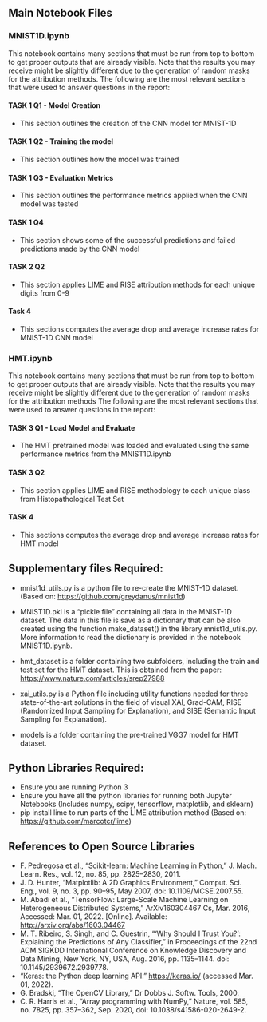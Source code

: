 
## Main Notebook Files
### MNIST1D.ipynb
This notebook contains many sections that must be run from top to bottom to get proper outputs that are already visible. Note that the results you may receive might be slightly different due to the generation of random masks for the attribution methods. The following are the most relevant sections that were used to answer questions in the report:
#### TASK 1 Q1 - Model Creation
- This section outlines the creation of the CNN model for MNIST-1D
#### TASK 1 Q2 - Training the model
- This section outlines how the model was trained
#### TASK 1 Q3 - Evaluation Metrics
- This section outlines the performance metrics applied when the CNN model was tested
#### TASK 1 Q4
- This section shows some of the successful predictions and failed predictions made by the CNN model
#### TASK 2 Q2
- This section applies LIME and RISE attribution methods for each unique digits from 0-9
#### Task 4
- This sections computes the average drop and average increase rates for MNIST-1D CNN model

### HMT.ipynb
This notebook contains many sections that must be run from top to bottom to get proper outputs that are already visible. Note that the results you may receive might be slightly different due to the generation of random masks for the attribution methods The following are the most relevant sections that were used to answer questions in the report:
#### TASK 3 Q1 - Load Model and Evaluate
- The HMT pretrained model was loaded and evaluated using the same performance metrics from the MNIST1D.ipynb
#### TASK 3 Q2
- This section applies LIME and RISE methodology to each unique class from Histopathological Test Set
#### TASK 4
- This sections computes the average drop and average increase rates for HMT model

## Supplementary files Required:
- mnist1d_utils.py is a python file to re-create the MNIST-1D dataset. (Based on: https://github.com/greydanus/mnist1d)

- MNIST1D.pkl is a “pickle file” containing all data in the MNIST-1D dataset. The data in this file is save as a dictionary that can be also created using the function make_dataset() in the library mnist1d_utils.py. More information to read the dictionary is provided in the notebook MNIST1D.ipynb.
 
- hmt_dataset is a folder containing two subfolders, including the train and test set for the HMT dataset. This is obtained from the paper: https://www.nature.com/articles/srep27988

- xai_utils.py is a Python file including utility functions needed for three state-of-the-art solutions in the field of visual XAI, Grad-CAM, RISE (Randomized Input Sampling for Explanation), and SISE (Semantic Input Sampling for Explanation). 

- models is a folder containing the pre-trained VGG7 model for HMT dataset.


## Python Libraries Required:

- Ensure you are running Python 3
- Ensure you have all the python libraries for running both Jupyter Notebooks (Includes numpy, scipy, tensorflow, matplotlib, and sklearn)
- pip install lime to run parts of the LIME attribution method (Based on: https://github.com/marcotcr/lime)

## References to Open Source Libraries
- F. Pedregosa et al., “Scikit-learn: Machine Learning in Python,” J. Mach. Learn. Res., vol. 12, no. 85, pp. 2825–2830, 2011.
- J. D. Hunter, “Matplotlib: A 2D Graphics Environment,” Comput. Sci. Eng., vol. 9, no. 3, pp. 90–95, May 2007, doi: 10.1109/MCSE.2007.55.
- M. Abadi et al., “TensorFlow: Large-Scale Machine Learning on Heterogeneous Distributed Systems,” ArXiv160304467 Cs, Mar. 2016, Accessed: Mar. 01, 2022. [Online]. Available: http://arxiv.org/abs/1603.04467
- M. T. Ribeiro, S. Singh, and C. Guestrin, “‘Why Should I Trust You?’: Explaining the Predictions of Any Classifier,” in Proceedings of the 22nd ACM SIGKDD International Conference on Knowledge Discovery and Data Mining, New York, NY, USA, Aug. 2016, pp. 1135–1144. doi: 10.1145/2939672.2939778.
- “Keras: the Python deep learning API.” https://keras.io/ (accessed Mar. 01, 2022).
- G. Bradski, “The OpenCV Library,” Dr Dobbs J. Softw. Tools, 2000.
- C. R. Harris et al., “Array programming with NumPy,” Nature, vol. 585, no. 7825, pp. 357–362, Sep. 2020, doi: 10.1038/s41586-020-2649-2.
